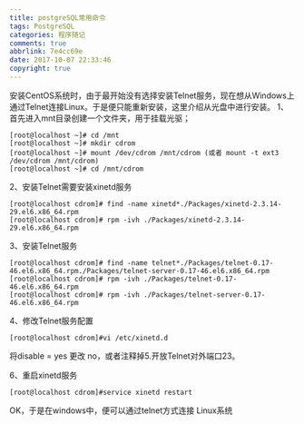 ```yaml
---
title: postgreSQL常用命令
tags: PostgreSQL
categories: 程序随记
comments: true
abbrlink: 7e4cc69e
date: 2017-10-07 22:33:46
copyright: true
---
```

安装CentOS系统时，由于最开始没有选择安装Telnet服务，现在想从Windows上通过Telnet连接Linux。于是便只能重新安装，这里介绍从光盘中进行安装。
1、首先进入mnt目录创建一个文件夹，用于挂载光驱；
```
[root@localhost ~]# cd /mnt
[root@localhost ~]# mkdir cdrom
[root@localhost ~]# mount /dev/cdrom /mnt/cdrom (或者 mount -t ext3 /dev/cdrom /mnt/cdrom)
[root@localhost ~]# cd /mnt/cdrom
```
2、安装Telnet需要安装xinetd服务
```
[root@localhost cdrom]# find -name xinetd*./Packages/xinetd-2.3.14-29.el6.x86_64.rpm
[root@localhost cdrom]# rpm -ivh ./Packages/xinetd-2.3.14-29.el6.x86_64.rpm
```
3、安装Telnet服务
```
[root@localhost cdrom]# find -name telnet*./Packages/telnet-0.17-46.el6.x86_64.rpm./Packages/telnet-server-0.17-46.el6.x86_64.rpm
[root@localhost cdrom]# rpm -ivh ./Packages/telnet-0.17-46.el6.x86_64.rpm
[root@localhost cdrom]# rpm -ivh ./Packages/telnet-server-0.17-46.el6.x86_64.rpm
```
4、修改Telnet服务配置
```
[root@localhost cdrom]#vi /etc/xinetd.d
```
将disable = yes 更改 no，或者注释掉5.开放Telnet对外端口23。

6、重启xinetd服务
```
[root@localhost cdrom]#service xinetd restart
```
OK，于是在windows中，便可以通过telnet方式连接 Linux系统
